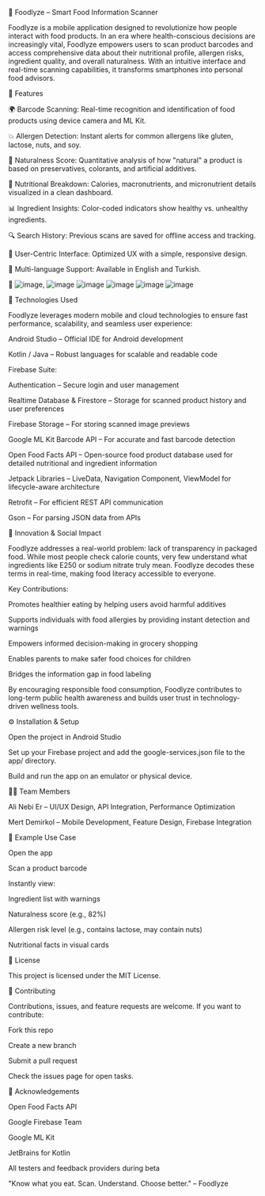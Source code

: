 🍎 Foodlyze – Smart Food Information Scanner

Foodlyze is a mobile application designed to revolutionize how people interact with food products. In an era where health-conscious decisions are increasingly vital, Foodlyze empowers users to scan product barcodes and access comprehensive data about their nutritional profile, allergen risks, ingredient quality, and overall naturalness. With an intuitive interface and real-time scanning capabilities, it transforms smartphones into personal food advisors.


🚀 Features

🌍 Barcode Scanning: Real-time recognition and identification of food products using device camera and ML Kit.

💥 Allergen Detection: Instant alerts for common allergens like gluten, lactose, nuts, and soy.

🌿 Naturalness Score: Quantitative analysis of how "natural" a product is based on preservatives, colorants, and artificial additives.

🌟 Nutritional Breakdown: Calories, macronutrients, and micronutrient details visualized in a clean dashboard.

📊 Ingredient Insights: Color-coded indicators show healthy vs. unhealthy ingredients.

🔍 Search History: Previous scans are saved for offline access and tracking.

👥 User-Centric Interface: Optimized UX with a simple, responsive design.

📲 Multi-language Support: Available in English and Turkish.


📱 ![image](https://github.com/user-attachments/assets/3faddb6b-b664-43a1-a55f-d4b47bce65a9),
![image](https://github.com/user-attachments/assets/6017ca8f-6abd-46ad-a834-44f39755e339)
![image](https://github.com/user-attachments/assets/3ca9f890-24fe-41df-a4e9-521cb544a474)
![image](https://github.com/user-attachments/assets/eff8c962-9909-4f62-a559-3b0e8d129ca0)
![image](https://github.com/user-attachments/assets/3693cc89-4322-402e-a771-ecfc45e19b34)
![image](https://github.com/user-attachments/assets/f23f4e8e-cda1-49af-827d-3ec2e8824729)



🧠 Technologies Used

Foodlyze leverages modern mobile and cloud technologies to ensure fast performance, scalability, and seamless user experience:

Android Studio – Official IDE for Android development

Kotlin / Java – Robust languages for scalable and readable code


Firebase Suite:

Authentication – Secure login and user management

Realtime Database & Firestore – Storage for scanned product history and user preferences

Firebase Storage – For storing scanned image previews

Google ML Kit Barcode API – For accurate and fast barcode detection

Open Food Facts API – Open-source food product database used for detailed nutritional and ingredient information

Jetpack Libraries – LiveData, Navigation Component, ViewModel for lifecycle-aware architecture

Retrofit – For efficient REST API communication

Gson – For parsing JSON data from APIs


🌟 Innovation & Social Impact

Foodlyze addresses a real-world problem: lack of transparency in packaged food. While most people check calorie counts, very few understand what ingredients like E250 or sodium nitrate truly mean. Foodlyze decodes these terms in real-time, making food literacy accessible to everyone.

Key Contributions:

Promotes healthier eating by helping users avoid harmful additives

Supports individuals with food allergies by providing instant detection and warnings

Empowers informed decision-making in grocery shopping

Enables parents to make safer food choices for children

Bridges the information gap in food labeling

By encouraging responsible food consumption, Foodlyze contributes to long-term public health awareness and builds user trust in technology-driven wellness tools.


⚙️ Installation & Setup


Open the project in Android Studio

Set up your Firebase project and add the google-services.json file to the app/ directory.

Build and run the app on an emulator or physical device.

👩‍💼 Team Members

Ali Nebi Er – UI/UX Design, API Integration, Performance Optimization 

Mert Demirkol – Mobile Development, Feature Design, Firebase Integration


🔎 Example Use Case

Open the app

Scan a product barcode

Instantly view:

Ingredient list with warnings

Naturalness score (e.g., 82%)

Allergen risk level (e.g., contains lactose, may contain nuts)

Nutritional facts in visual cards




📜 License

This project is licensed under the MIT License.

🤝 Contributing

Contributions, issues, and feature requests are welcome. If you want to contribute:

Fork this repo

Create a new branch

Submit a pull request

Check the issues page for open tasks.

📢 Acknowledgements

Open Food Facts API

Google Firebase Team

Google ML Kit

JetBrains for Kotlin

All testers and feedback providers during beta

"Know what you eat. Scan. Understand. Choose better." – Foodlyze
